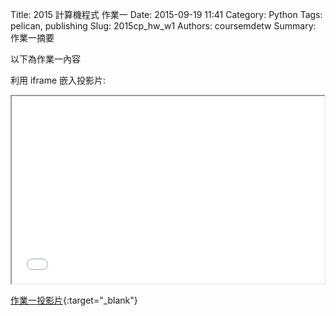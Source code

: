 Title: 2015 計算機程式 作業一
Date: 2015-09-19 11:41
Category: Python
Tags: pelican, publishing
Slug: 2015cp_hw_w1
Authors: coursemdetw
Summary: 作業一摘要

以下為作業一內容

利用 iframe 嵌入投影片:

<iframe src="40323230_cp_w2.html" width="500" height="300"></iframe>

[作業一投影片](40323230_cp_w2.html){:target="_blank"}
